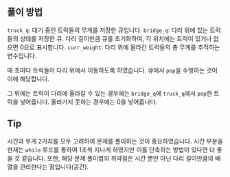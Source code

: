 ## 풀이 방법
`truck_q`: 대기 중인 트럭들의 무게를 저장한 큐입니다.
`bridge_q`: 다리 위에 있는 트럭들의 상태를 저장한 큐. 다리 길이만큼 큐를 초기화하여, 각 위치에는 트럭이 있거나 없으면 0으로 표시합니다.
`curr_weight`: 다리 위에 올라간 트럭들의 총 무게를 추적하는 변수입니다.

매 초마다 트럭들이 다리 위에서 이동하도록 하였습니다. 큐에서 `pop`을 수행하는 것이 이에 해당합니다.

그 뒤에는 트럭이 다리에 올라갈 수 있는 경우에는 `bridge_q`에 `truck_q`에서 `pop`한 트럭을 넣어줍니다. 올라가지 못하는 경우에는 0을 넣어줍니다.

## Tip

시간과 무게 2가지를 모두 고려하여 문제를 풀이하는 것이 중요하였습니다.
시간 부분을 현재는 `while` 루프를 통하여 1초씩 지나게 하였지만 이를 단축하는 방법이 있다면 더 좋을 것 같습니다. 또한, 해당 문제 풀이법의 취약점은 시간 뿐만 아닌 다리 길이만큼의 배열을 관리한다는 점입니다(공간).